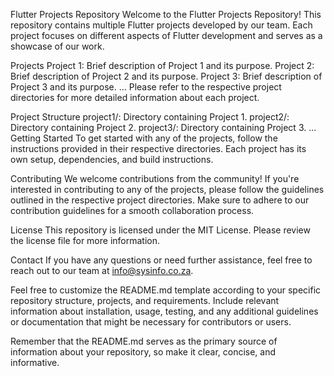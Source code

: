 Flutter Projects Repository
Welcome to the Flutter Projects Repository! This repository contains multiple Flutter projects developed by our team. Each project focuses on different aspects of Flutter development and serves as a showcase of our work.

Projects
Project 1: Brief description of Project 1 and its purpose.
Project 2: Brief description of Project 2 and its purpose.
Project 3: Brief description of Project 3 and its purpose.
...
Please refer to the respective project directories for more detailed information about each project.

Project Structure
project1/: Directory containing Project 1.
project2/: Directory containing Project 2.
project3/: Directory containing Project 3.
...
Getting Started
To get started with any of the projects, follow the instructions provided in their respective directories. Each project has its own setup, dependencies, and build instructions.

Contributing
We welcome contributions from the community! If you're interested in contributing to any of the projects, please follow the guidelines outlined in the respective project directories. Make sure to adhere to our contribution guidelines for a smooth collaboration process.

License
This repository is licensed under the MIT License. Please review the license file for more information.

Contact
If you have any questions or need further assistance, feel free to reach out to our team at info@sysinfo.co.za.

Feel free to customize the README.md template according to your specific repository structure, projects, and requirements. Include relevant information about installation, usage, testing, and any additional guidelines or documentation that might be necessary for contributors or users.

Remember that the README.md serves as the primary source of information about your repository, so make it clear, concise, and informative.
